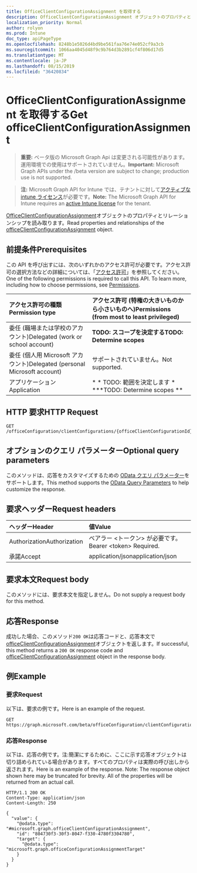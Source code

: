 ```yaml
---
title: OfficeClientConfigurationAssignment を取得する
description: OfficeClientConfigurationAssignment オブジェクトのプロパティとリレーションシップを読み取ります。
localization_priority: Normal
author: rolyon
ms.prod: Intune
doc_type: apiPageType
ms.openlocfilehash: 8248b1e5026d4bd9be561faa76e74e052cf9a3cb
ms.sourcegitcommit: 1066aa4045d48f9c9b764d3b2891cf4f806d17d5
ms.translationtype: MT
ms.contentlocale: ja-JP
ms.lasthandoff: 08/15/2019
ms.locfileid: "36420834"
---
```

# <a name="get-officeclientconfigurationassignment"></a><span data-ttu-id="b6151-103">OfficeClientConfigurationAssignment を取得する</span><span class="sxs-lookup"><span data-stu-id="b6151-103">Get officeClientConfigurationAssignment</span></span>

> <span data-ttu-id="b6151-104">**重要:** ベータ版の Microsoft Graph Api は変更される可能性があります。運用環境での使用はサポートされていません。</span><span class="sxs-lookup"><span data-stu-id="b6151-104">**Important:** Microsoft Graph APIs under the /beta version are subject to change; production use is not supported.</span></span>

> <span data-ttu-id="b6151-105">**注:** Microsoft Graph API for Intune では、テナントに対して[アクティブな intune ライセンス](https://go.microsoft.com/fwlink/?linkid=839381)が必要です。</span><span class="sxs-lookup"><span data-stu-id="b6151-105">**Note:** The Microsoft Graph API for Intune requires an [active Intune license](https://go.microsoft.com/fwlink/?linkid=839381) for the tenant.</span></span>

<span data-ttu-id="b6151-106">[OfficeClientConfigurationAssignment](../resources/intune-cirrus-officeclientconfigurationassignment.md)オブジェクトのプロパティとリレーションシップを読み取ります。</span><span class="sxs-lookup"><span data-stu-id="b6151-106">Read properties and relationships of the [officeClientConfigurationAssignment](../resources/intune-cirrus-officeclientconfigurationassignment.md) object.</span></span>

## <a name="prerequisites"></a><span data-ttu-id="b6151-107">前提条件</span><span class="sxs-lookup"><span data-stu-id="b6151-107">Prerequisites</span></span>
<span data-ttu-id="b6151-p101">この API を呼び出すには、次のいずれかのアクセス許可が必要です。アクセス許可の選択方法などの詳細については、「[アクセス許可](/graph/permissions-reference)」を参照してください。</span><span class="sxs-lookup"><span data-stu-id="b6151-p101">One of the following permissions is required to call this API. To learn more, including how to choose permissions, see [Permissions](/graph/permissions-reference).</span></span>

|<span data-ttu-id="b6151-110">アクセス許可の種類</span><span class="sxs-lookup"><span data-stu-id="b6151-110">Permission type</span></span>|<span data-ttu-id="b6151-111">アクセス許可 (特権の大きいものから小さいものへ)</span><span class="sxs-lookup"><span data-stu-id="b6151-111">Permissions (from most to least privileged)</span></span>|
|:---|:---|
|<span data-ttu-id="b6151-112">委任 (職場または学校のアカウント)</span><span class="sxs-lookup"><span data-stu-id="b6151-112">Delegated (work or school account)</span></span>|<span data-ttu-id="b6151-113">**TODO: スコープを決定する**</span><span class="sxs-lookup"><span data-stu-id="b6151-113">**TODO: Determine scopes**</span></span>|
|<span data-ttu-id="b6151-114">委任 (個人用 Microsoft アカウント)</span><span class="sxs-lookup"><span data-stu-id="b6151-114">Delegated (personal Microsoft account)</span></span>|<span data-ttu-id="b6151-115">サポートされていません。</span><span class="sxs-lookup"><span data-stu-id="b6151-115">Not supported.</span></span>|
|<span data-ttu-id="b6151-116">アプリケーション</span><span class="sxs-lookup"><span data-stu-id="b6151-116">Application</span></span>|<span data-ttu-id="b6151-117">\* \* TODO: 範囲を決定します \* \*</span><span class="sxs-lookup"><span data-stu-id="b6151-117">\*\*TODO: Determine scopes \*\*</span></span>|

## <a name="http-request"></a><span data-ttu-id="b6151-118">HTTP 要求</span><span class="sxs-lookup"><span data-stu-id="b6151-118">HTTP Request</span></span>
<!-- {
  "blockType": "ignored"
}
-->
``` http
GET /officeConfiguration/clientConfigurations/{officeClientConfigurationId}/assignments/{officeClientConfigurationAssignmentId}
```

## <a name="optional-query-parameters"></a><span data-ttu-id="b6151-119">オプションのクエリ パラメーター</span><span class="sxs-lookup"><span data-stu-id="b6151-119">Optional query parameters</span></span>
<span data-ttu-id="b6151-120">このメソッドは、応答をカスタマイズするための [OData クエリ パラメーター](https://developer.microsoft.com/en-us/graph/docs/overview/query_parameters)をサポートします。</span><span class="sxs-lookup"><span data-stu-id="b6151-120">This method supports the [OData Query Parameters](https://developer.microsoft.com/en-us/graph/docs/overview/query_parameters) to help customize the response.</span></span>

## <a name="request-headers"></a><span data-ttu-id="b6151-121">要求ヘッダー</span><span class="sxs-lookup"><span data-stu-id="b6151-121">Request headers</span></span>
|<span data-ttu-id="b6151-122">ヘッダー</span><span class="sxs-lookup"><span data-stu-id="b6151-122">Header</span></span>|<span data-ttu-id="b6151-123">値</span><span class="sxs-lookup"><span data-stu-id="b6151-123">Value</span></span>|
|:---|:---|
|<span data-ttu-id="b6151-124">Authorization</span><span class="sxs-lookup"><span data-stu-id="b6151-124">Authorization</span></span>|<span data-ttu-id="b6151-125">ベアラー &lt;トークン&gt; が必要です。</span><span class="sxs-lookup"><span data-stu-id="b6151-125">Bearer &lt;token&gt; Required.</span></span>|
|<span data-ttu-id="b6151-126">承諾</span><span class="sxs-lookup"><span data-stu-id="b6151-126">Accept</span></span>|<span data-ttu-id="b6151-127">application/json</span><span class="sxs-lookup"><span data-stu-id="b6151-127">application/json</span></span>|

## <a name="request-body"></a><span data-ttu-id="b6151-128">要求本文</span><span class="sxs-lookup"><span data-stu-id="b6151-128">Request body</span></span>
<span data-ttu-id="b6151-129">このメソッドには、要求本文を指定しません。</span><span class="sxs-lookup"><span data-stu-id="b6151-129">Do not supply a request body for this method.</span></span>

## <a name="response"></a><span data-ttu-id="b6151-130">応答</span><span class="sxs-lookup"><span data-stu-id="b6151-130">Response</span></span>
<span data-ttu-id="b6151-131">成功した場合、このメソッド`200 OK`は応答コードと、応答本文で[officeClientConfigurationAssignment](../resources/intune-cirrus-officeclientconfigurationassignment.md)オブジェクトを返します。</span><span class="sxs-lookup"><span data-stu-id="b6151-131">If successful, this method returns a `200 OK` response code and [officeClientConfigurationAssignment](../resources/intune-cirrus-officeclientconfigurationassignment.md) object in the response body.</span></span>

## <a name="example"></a><span data-ttu-id="b6151-132">例</span><span class="sxs-lookup"><span data-stu-id="b6151-132">Example</span></span>

### <a name="request"></a><span data-ttu-id="b6151-133">要求</span><span class="sxs-lookup"><span data-stu-id="b6151-133">Request</span></span>
<span data-ttu-id="b6151-134">以下は、要求の例です。</span><span class="sxs-lookup"><span data-stu-id="b6151-134">Here is an example of the request.</span></span>
``` http
GET https://graph.microsoft.com/beta/officeConfiguration/clientConfigurations/{officeClientConfigurationId}/assignments/{officeClientConfigurationAssignmentId}
```

### <a name="response"></a><span data-ttu-id="b6151-135">応答</span><span class="sxs-lookup"><span data-stu-id="b6151-135">Response</span></span>
<span data-ttu-id="b6151-p102">以下は、応答の例です。注:簡潔にするために、ここに示す応答オブジェクトは切り詰められている場合があります。すべてのプロパティは実際の呼び出しから返されます。</span><span class="sxs-lookup"><span data-stu-id="b6151-p102">Here is an example of the response. Note: The response object shown here may be truncated for brevity. All of the properties will be returned from an actual call.</span></span>
``` http
HTTP/1.1 200 OK
Content-Type: application/json
Content-Length: 250

{
  "value": {
    "@odata.type": "#microsoft.graph.officeClientConfigurationAssignment",
    "id": "804730f3-30f3-8047-f330-4780f3304780",
    "target": {
      "@odata.type": "microsoft.graph.officeConfigurationAssignmentTarget"
    }
  }
}
```






